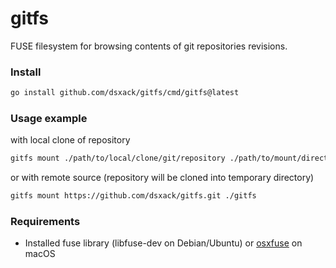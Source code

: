 # gitfs

FUSE filesystem for browsing contents of git repositories revisions.

### Install

```sh
go install github.com/dsxack/gitfs/cmd/gitfs@latest
```

### Usage example

with local clone of repository

```sh
gitfs mount ./path/to/local/clone/git/repository ./path/to/mount/directory
```

or with remote source (repository will be cloned into temporary directory)

```sh
gitfs mount https://github.com/dsxack/gitfs.git ./gitfs
```

### Requirements

- Installed fuse library (libfuse-dev on Debian/Ubuntu) or [osxfuse](https://osxfuse.github.io/) on macOS
